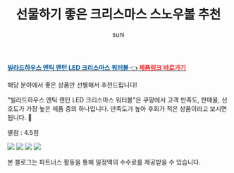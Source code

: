 ﻿---
layout: post
title:  "선물하기 좋은 크리스마스 스노우볼 추천"
author: suni
categories: [ 선물 ]
tags: []
image: https://thumbnail6.coupangcdn.com/thumbnails/remote/q89/image/vendor_inventory/8a5f/1ef32636d77da327bdb825c23fb3ef66a218bf3058423159b36cec489af3.png 
description: "쿠팡에서 관련 상품으로 가장 고객 선호도가 높은 제품 중 하나입니다."
---
<a href="https://link.coupang.com/re/AFFSDP?lptag=AF5011742&pageKey=2355109884&itemId=4086037303&vendorItemId=79071920885&traceid=V0-183-66c2b3312dae8829"><b><font color='#01579B'>빌라드하우스 엔틱 랜턴 LED 크리스마스 워터볼 </font></b>👈<b><font color='#f71919'> 제품링크 바로가기</font></b></a>

해당 분야에서 좋은 상품만 선별해서 추천드립니다!

"빌라드하우스 엔틱 랜턴 LED 크리스마스 워터볼"은 쿠팡에서 고객 만족도, 판매율, 선호도가 가장 높은 제품 중의 하나입니다.
만족도가 높아 후회가 적은 상품이라고 보시면 됩니다. 🙂

별점 : 4.5점

<img src= "https://thumbnail10.coupangcdn.com/thumbnails/remote/q89/image/vendor_inventory/9a30/4587e2a985bc48929bcb06f80e6d60aaa2f8d844b557402274bd82ea05f1.png">
<img src="https://thumbnail6.coupangcdn.com/thumbnails/remote/q89/image/vendor_inventory/8a5f/1ef32636d77da327bdb825c23fb3ef66a218bf3058423159b36cec489af3.png">
<img src="https://thumbnail10.coupangcdn.com/thumbnails/remote/q89/image/vendor_inventory/9a30/4587e2a985bc48929bcb06f80e6d60aaa2f8d844b557402274bd82ea05f1.png">
<img src="https://thumbnail6.coupangcdn.com/thumbnails/remote/q89/image/vendor_inventory/5f63/c9d2ee56a589f2e8237cf832f6947de1f28137f473db83543e61eeb62391.png">

본 블로그는 파트너스 활동을 통해 일정액의 수수료를 제공받을 수 있습니다.
